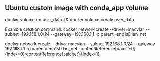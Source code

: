 ## Ubuntu custom image with conda_app volume

docker volume rm user_data && docker volume create user_data

Example creation command:
docker network create --driver=macvlan --subnet=192.168.1.0/24 --gateway=192.168.1.1 -o parent=enp1s0 lan_net

docker network create --driver macvlan --subnet 192.168.1.0/24 --gateway 192.168.1.1 -o parent=enp1s0 lan_net :contentReference[oaicite:0]{index=0}:contentReference[oaicite:1]{index=1}